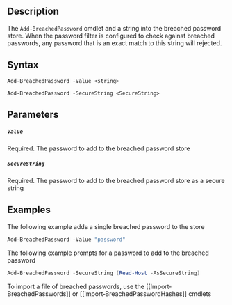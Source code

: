 ## Description
The ```Add-BreachedPassword``` cmdlet and a string into the breached password store. When the password filter is configured to check against breached passwords, any password that is an exact match to this string will rejected.

## Syntax
```
Add-BreachedPassword -Value <string>

Add-BreachedPassword -SecureString <SecureString>
```
## Parameters
##### `Value`
Required. The password to add to the breached password store 

##### `SecureString`
Required. The password to add to the breached password store as a secure string

## Examples
The following example adds a single breached password to the store
```powershell
Add-BreachedPassword -Value "password"
```

The following example prompts for a password to add to the breached password
```powershell
Add-BreachedPassword -SecureString (Read-Host -AsSecureString)
```

To import a file of breached passwords, use the [[Import‐BreachedPasswords]] or [[Import‐BreachedPasswordHashes]] cmdlets